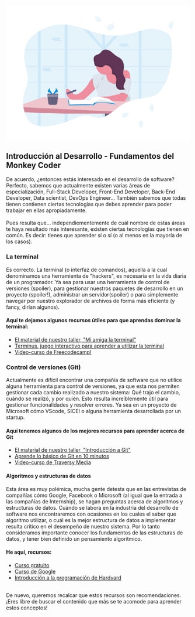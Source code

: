 ![Studying Illustration](/Talleres/que-quiero-programar/studyingIllustration.png)

## Introducción al Desarrollo - Fundamentos del Monkey Coder
De acuerdo, ¿entonces estás interesado en el desarrollo de software? Perfecto, sabemos que actualmente existen varias áreas de 
especialización, Full-Stack Developer, Front-End Developer, Back-End Developer, Data scientist, DevOps Engineer... También sabemos que
todas tienen contienen ciertas tecnologías que debes aprender para poder trabajar en ellas apropiadamente. 
<br><br>
Pues resulta que... independiementemente de cuál nombre de estas áreas te haya resultado más interesante, existen ciertas tecnologías 
que tienen en común. Es decir: tienes que aprender sí o sí (o al menos en la mayoría de los casos).

### La terminal
Es correcto. La terminal (o interfaz de comandos), aquella a la cual denominamos una herramienta de "hackers", es necesaria en la vida diaria de un programador. 
Ya sea para usar una herramienta de control de versiones (spoiler), para gestionar nuestros paquetes de desarrollo en un proyecto 
(spoiler!), administrar un servidor(spoiler) o para simplemente navegar por nuestro explorador de archivos de forma más eficiente (y 
fancy, dirían algunos).

#### Aquí te dejamos algunos recursos útiles para que aprendas dominar la terminal:
* [El material de nuestro taller, "Mi amiga la terminal"](https://github.com/WorkshopTechnology/Materiales/blob/master/Talleres/Mi_amiga_terminal/Page1.md)
* [Terminus, juego interactivo para aprender a utilizar la terminal](http://web.mit.edu/mprat/Public/web/Terminus/Web/main.html)
* [Video-curso de Freecodecamp!](https://www.youtube.com/watch?v=yz7nYlnXLfE)

### Control de versiones (Git)
Actualmente es difícil encontrar una compañía de software que no utilice alguna herramienta para control de versiones, ya que esta nos 
permiten gestionar cada cambio realizado a nuestro sistema: Qué trajo el cambio, cuándo se realizó, y por quién. Esto resulta 
increíblemente útil para gestionar funcionalidades y resolver errores. Ya sea en un proyecto de Microsoft cómo VScode, SICEI o alguna 
herramienta desarrollada por un startup.

#### Aquí tenemos algunos de los mejores recursos para aprender acerca de Git
* [El material de nuestro taller, "Introducción a Git"](https://github.com/WorkshopTechnology/Materiales/blob/master/Talleres/Git/Page1.md)
* [Aprende lo básico de Git en 10 minutos](https://www.freecodecamp.org/news/learn-the-basics-of-git-in-under-10-minutes-da548267cc91/)
* [Video-curso de Traversy Media](https://www.youtube.com/watch?v=SWYqp7iY_Tc)

#### Algoritmos y estructuras de datos
Esta área es muy polémica, mucha gente detesta que en las entrevistas de compañías cómo Google, Facebook o Microsoft (al igual que la 
entrada a las compañías de Internship), se hagan preguntas acerca de algoritmos y estructuras de datos. Cuándo se labora en la 
industria del desarrollo de software nos encontraremos con ocasiones en los cuales el saber que algoritmo utilizar, o cuál es la mejor 
estructura de datos a implementar resulta crítico en el desempeño de nuestro sistema. Por lo tanto consideramos importante conocer los 
fundamentos de las estructuras de datos, y tener bien definido un pensamiento algorítmico.

#### He aquí, recursos:
* [Curso gratuito](https://www.udemy.com/course/introduction-to-data-structures/?LSNPUBID=JVFxdTr9V80&ranEAID=JVFxdTr9V80&ranMID=39197&ranSiteID=JVFxdTr9V80-3.ClKy.6hp75NVGpOkmjBQ)
* [Curso de Google](https://www.udacity.com/course/data-structures-and-algorithms-in-python--ud513)
* [Introducción a la programación de Hardvard](https://www.edx.org/course/cs50s-introduction-computer-science-harvardx-cs50x)
<br>
De nuevo, queremos recalcar que estos recursos son recomendaciones. ¡Eres libre de buscar el contenido que más se te acomode para 
aprender estos conceptos!
